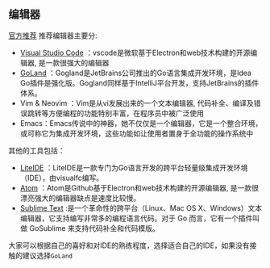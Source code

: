 ## 编辑器
[官方推荐](https://github.com/golang/go/wiki/IDEsAndTextEditorPlugins) 推荐编辑器主要分:
* [Visual Studio Code](https://github.com/Microsoft/vscode) ：vscode是微软基于Electron和web技术构建的开源编辑器, 是一款很强大的编辑器
* [GoLand](https://www.jetbrains.com/go/) ：Gogland是JetBrains公司推出的Go语言集成开发环境，是Idea Go插件是强化版。Gogland同样基于IntelliJ平台开发，支持JetBrains的插件体系。
* Vim & Neovim ：Vim是从vi发展出来的一个文本编辑器, 代码补全、编译及错误跳转等方便编程的功能特别丰富，在程序员中被广泛使用
* Emacs：Emacs传说中的神器，她不仅仅是一个编辑器，它是一个整合环境，或可称它为集成开发环境，这些功能如让使用者置身于全功能的操作系统中

其他的工具包括：
* [LiteIDE](https://github.com/visualfc/liteide) ：LiteIDE是一款专门为Go语言开发的跨平台轻量级集成开发环境（IDE），由visualfc编写。
* [Atom](http://atom.baisheng999.com/) ：Atom是Github基于Electron和web技术构建的开源编辑器, 是一款很漂亮强大的编辑器缺点是速度比较慢。
* [Sublime Text](http://www.sublimetext.com/) :是一个革命性的跨平台（Linux、Mac OS X、Windows）文本编辑器，它支持编写非常多的编程语言代码。对于 Go 而言，它有一个插件叫做 GoSublime 来支持代码补全和代码模版。

大家可以根据自己的喜好和对IDE的熟练程度，选择适合自己的IDE，如果没有接触的建议选择`GoLand`


